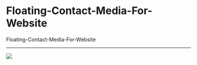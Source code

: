 # Floating-Contact-Media-For-Website
Floating-Contact-Media-For-Website
<hr/>
<a href='https://imamuddinwp.com/2024/02/whatsapp-chat-html-code-for-website.html' target='_blank'> <img src='https://github.com/imamuddinwp/Floating-Chat-Action-Button/blob/main/floating-chat-action-button-imamuddinwp.png" alt="Floating Chat Action Button imamuddinwp'/></a>
